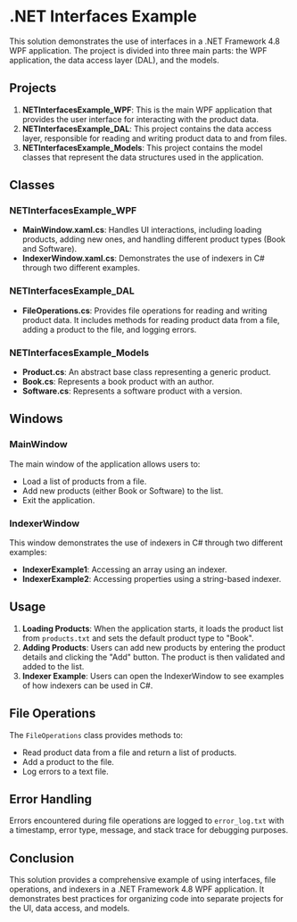 # .NET Interfaces Example

This solution demonstrates the use of interfaces in a .NET Framework 4.8 WPF application. The project is divided into three main parts: the WPF application, the data access layer (DAL), and the models.

## Projects

1. **NETInterfacesExample_WPF**: This is the main WPF application that provides the user interface for interacting with the product data.
2. **NETInterfacesExample_DAL**: This project contains the data access layer, responsible for reading and writing product data to and from files.
3. **NETInterfacesExample_Models**: This project contains the model classes that represent the data structures used in the application.

## Classes

### NETInterfacesExample_WPF

- **MainWindow.xaml.cs**: Handles UI interactions, including loading products, adding new ones, and handling different product types (Book and Software).
- **IndexerWindow.xaml.cs**: Demonstrates the use of indexers in C# through two different examples.

### NETInterfacesExample_DAL

- **FileOperations.cs**: Provides file operations for reading and writing product data. It includes methods for reading product data from a file, adding a product to the file, and logging errors.

### NETInterfacesExample_Models

- **Product.cs**: An abstract base class representing a generic product.
- **Book.cs**: Represents a book product with an author.
- **Software.cs**: Represents a software product with a version.

## Windows

### MainWindow

The main window of the application allows users to:
- Load a list of products from a file.
- Add new products (either Book or Software) to the list.
- Exit the application.

### IndexerWindow

This window demonstrates the use of indexers in C# through two different examples:
- **IndexerExample1**: Accessing an array using an indexer.
- **IndexerExample2**: Accessing properties using a string-based indexer.

## Usage

1. **Loading Products**: When the application starts, it loads the product list from `products.txt` and sets the default product type to "Book".
2. **Adding Products**: Users can add new products by entering the product details and clicking the "Add" button. The product is then validated and added to the list.
3. **Indexer Example**: Users can open the IndexerWindow to see examples of how indexers can be used in C#.

## File Operations

The `FileOperations` class provides methods to:
- Read product data from a file and return a list of products.
- Add a product to the file.
- Log errors to a text file.

## Error Handling

Errors encountered during file operations are logged to `error_log.txt` with a timestamp, error type, message, and stack trace for debugging purposes.

## Conclusion

This solution provides a comprehensive example of using interfaces, file operations, and indexers in a .NET Framework 4.8 WPF application. It demonstrates best practices for organizing code into separate projects for the UI, data access, and models.
